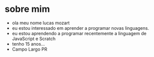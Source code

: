 # sobre mim

- ola meu nome lucas mozart
- eu estou interessado em aprender a programar novas linguagens.
- eu estou aprendendo a programar recentemente a linguagem de JavaScript e Scratch
- tenho 15 anos...
- Campo Largo PR
